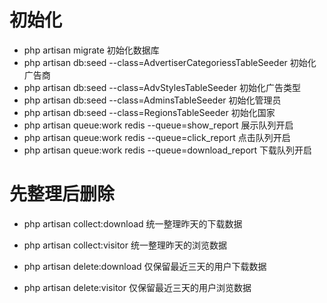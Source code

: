 # 初始化
- php artisan migrate                                            初始化数据库
- php artisan db:seed --class=AdvertiserCategoriessTableSeeder   初始化广告商
- php artisan db:seed --class=AdvStylesTableSeeder               初始化广告类型
- php artisan db:seed --class=AdminsTableSeeder                  初始化管理员
- php artisan db:seed --class=RegionsTableSeeder                 初始化国家
- php artisan queue:work redis --queue=show_report               展示队列开启
- php artisan queue:work redis --queue=click_report              点击队列开启
- php artisan queue:work redis --queue=download_report           下载队列开启

# 先整理后删除

- php artisan collect:download                                    统一整理昨天的下载数据
- php artisan collect:visitor                                     统一整理昨天的浏览数据

- php artisan delete:download                                     仅保留最近三天的用户下载数据
- php artisan delete:visitor                                      仅保留最近三天的用户浏览数据
